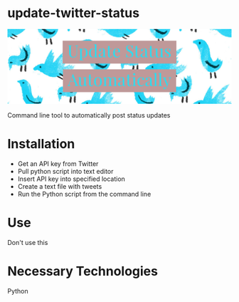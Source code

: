 # update-twitter-status

![Banner](https://github.com/davebuchholz/update-twitter-status/blob/master/images/Photo%20Jul%2024%2C%201%2020%2013%20PM.png)

Command line tool to automatically post status updates

# Installation
<ul>
	<li>Get an API key from Twitter</li>
	<li>Pull python script into text editor </li>
	<li>Insert API key into specified location </li>
	<li>Create a text file with tweets </li>
	<li>Run the Python script from the command line </li>
</ul>

# Use
Don't use this

# Necessary Technologies
Python

